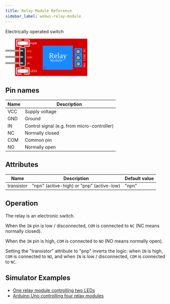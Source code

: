 ```yaml
---
title: Relay Module Reference
sidebar_label: wokwi-relay-module
---
```


Electrically operated switch

![Relay-Module](wokwi-relay-module.svg)

## Pin names

| Name | Description                                 |
| ---- | ------------------------------------------- |
| VCC  | Supply voltage                              |
| GND  | Ground                                      |
| IN   | Control signal (e.g. from micro-controller) |
| NC   | Normally closed                             |
| COM  | Common pin                                  |
| NO   | Normally open                               |

## Attributes

| Name       | Description                               | Default value |
| ---------- | ----------------------------------------- | ------------- |
| transistor | "npn" (active-high) or "pnp" (active-low) | "npn"         |

## Operation

The relay is an electronic switch.

When the `IN` pin is low / disconnected, `COM` is connected to `NC` (NC means normally closed).

When the `IN` pin is high, `COM` is connected to `NO` (NO means normally open).

Setting the "transistor" attribute to "pnp" inverts the logic: when `IN` is high, `COM` is connected to `NO`, and when `IN` is low / disconnected, `COM` is connected to `NC`.

## Simulator Examples

- [One relay module controlling two LEDs](https://wokwi.com/projects/347308007359513172)
- [Arduino Uno controlling four relay modules](https://wokwi.com/projects/398166790321189889)
